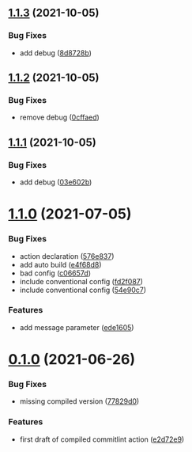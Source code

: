 ## [1.1.3](https://github.com/cdotyone/github-commit-lint/compare/v1.1.2...v1.1.3) (2021-10-05)


### Bug Fixes

* add debug ([8d8728b](https://github.com/cdotyone/github-commit-lint/commit/8d8728b59d61c168436a5059ec41c8edd59eb313))



## [1.1.2](https://github.com/cdotyone/github-commit-lint/compare/v1.1.1...v1.1.2) (2021-10-05)


### Bug Fixes

* remove debug ([0cffaed](https://github.com/cdotyone/github-commit-lint/commit/0cffaedb851cd53a53dc39d681d6a851799c18b1))



## [1.1.1](https://github.com/cdotyone/github-commit-lint/compare/v1.1.0...v1.1.1) (2021-10-05)


### Bug Fixes

* add debug ([03e602b](https://github.com/cdotyone/github-commit-lint/commit/03e602b097ae2b154a76b396faa57f2c3651e2bc))



# [1.1.0](https://github.com/cdotyone/github-commit-lint/compare/v0.1.0...v1.1.0) (2021-07-05)


### Bug Fixes

* action declaration ([576e837](https://github.com/cdotyone/github-commit-lint/commit/576e8375e1d270fd93bded1f6b8c0acca0751faf))
* add auto build ([e4f68d8](https://github.com/cdotyone/github-commit-lint/commit/e4f68d8bae66aae36eaf73b630067dc7f5216cbc))
* bad config ([c06657d](https://github.com/cdotyone/github-commit-lint/commit/c06657d47b1595fe28b90130c0770b51088eaa78))
* include conventional config ([fd2f087](https://github.com/cdotyone/github-commit-lint/commit/fd2f0872d430d04c63911cdb4803edff0f956256))
* include conventional config ([54e90c7](https://github.com/cdotyone/github-commit-lint/commit/54e90c74547021c28248ce1a820056e713649ca4))


### Features

* add message parameter ([ede1605](https://github.com/cdotyone/github-commit-lint/commit/ede16054d695c78fa90b1e23dbfc94220cb206e5))



# [0.1.0](https://github.com/cdotyone/github-commit-lint/compare/e2d72e9b39924965651249dcc6f3e834528f2cce...v0.1.0) (2021-06-26)


### Bug Fixes

* missing compiled version ([77829d0](https://github.com/cdotyone/github-commit-lint/commit/77829d04569aa81f2c2a9026603be0d128d791b1))


### Features

* first draft of compiled commitlint action ([e2d72e9](https://github.com/cdotyone/github-commit-lint/commit/e2d72e9b39924965651249dcc6f3e834528f2cce))



